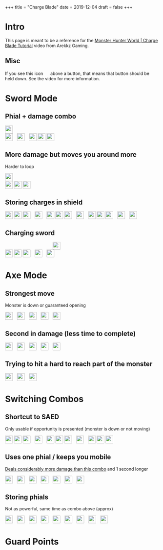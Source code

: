 +++
title = "Charge Blade"
date = 2019-12-04
draft = false
+++

<style>
img {
    height: 25px;
    width: auto;
    box-shadow: none;
}

[src*="caret-right"] {
    padding: 0 10px;
}
</style>

# Intro

This page is meant to be a reference for the [Monster Hunter World | Charge Blade Tutorial](https://www.youtube.com/watch?v=hvlVtfSzO2Y) video from Arekkz Gaming.

## Misc

If you see this icon <img src="/monster-hunter-world/icons/caret-down.png" style="height: 16px">  above a button, that means that button should be held down. See the video for more information.


# Sword Mode

## Phial + damage combo

<img src="/monster-hunter-world/icons/caret-down.png"> 
<br/>
<img src="/monster-hunter-world/icons/circle.png"> 
<img src="/monster-hunter-world/icons/caret-right.png">
<img src="/monster-hunter-world/icons/triangle.png"> 
<img src="/monster-hunter-world/icons/plus.png"> 
<img src="/monster-hunter-world/icons/circle.png"> 

## More damage but moves you around more

Harder to loop

<img src="/monster-hunter-world/icons/caret-down.png"> 
<br/>
<img src="/monster-hunter-world/icons/circle.png"> 
<img src="/monster-hunter-world/icons/plus.png">
<img src="/monster-hunter-world/icons/triangle.png"> 

## Storing charges in shield

<img src="/monster-hunter-world/icons/triangle.png"> 
<img src="/monster-hunter-world/icons/plus.png"> 
<img src="/monster-hunter-world/icons/circle.png"> 
<img src="/monster-hunter-world/icons/caret-right.png">
<img src="/monster-hunter-world/icons/triangle.png"> 
<img src="/monster-hunter-world/icons/plus.png"> 
<img src="/monster-hunter-world/icons/circle.png"> 
<img src="/monster-hunter-world/icons/caret-right.png">
<img src="/monster-hunter-world/icons/triangle.png"> 
<img src="/monster-hunter-world/icons/plus.png"> 
<img src="/monster-hunter-world/icons/circle.png"> 
<img src="/monster-hunter-world/icons/caret-right.png">
<img src="/monster-hunter-world/icons/rt.png">

## Charging sword

<img src="/monster-hunter-world/icons/caret-down.png" style="margin-left: 156px;"> 
<br>
<img src="/monster-hunter-world/icons/rt.png">
<img src="/monster-hunter-world/icons/plus.png"> 
<img src="/monster-hunter-world/icons/circle.png"> 
<img src="/monster-hunter-world/icons/caret-right.png">
<img src="/monster-hunter-world/icons/triangle.png"> 

# Axe Mode

## Strongest move

Monster is down or guaranteed opening

<img src="/monster-hunter-world/icons/circle.png"> 
<img src="/monster-hunter-world/icons/caret-right.png">
<img src="/monster-hunter-world/icons/circle.png"> 
<img src="/monster-hunter-world/icons/caret-right.png">
<img src="/monster-hunter-world/icons/circle.png"> 

## Second in damage (less time to complete)<a id="second-in-damage"></a>

<img src="/monster-hunter-world/icons/circle.png"> 
<img src="/monster-hunter-world/icons/caret-right.png">
<img src="/monster-hunter-world/icons/circle.png"> 
<img src="/monster-hunter-world/icons/caret-right.png">
<img src="/monster-hunter-world/icons/triangle.png"> 

## Trying to hit a hard to reach part of the monster

<img src="/monster-hunter-world/icons/triangle.png"> 
<img src="/monster-hunter-world/icons/caret-right.png">
<img src="/monster-hunter-world/icons/triangle.png"> 

# Switching Combos

## Shortcut to SAED

Only usable if opportunity is presented (monster is down or not moving)

<img src="/monster-hunter-world/icons/triangle.png"> 
<img src="/monster-hunter-world/icons/plus.png"> 
<img src="/monster-hunter-world/icons/circle.png"> 
<img src="/monster-hunter-world/icons/caret-right.png">
<img src="/monster-hunter-world/icons/triangle.png"> 
<img src="/monster-hunter-world/icons/plus.png"> 
<img src="/monster-hunter-world/icons/circle.png"> 
<img src="/monster-hunter-world/icons/caret-right.png">
<img src="/monster-hunter-world/icons/triangle.png"> 
<img src="/monster-hunter-world/icons/plus.png"> 
<img src="/monster-hunter-world/icons/circle.png"> 

## Uses one phial / keeps you mobile

[Deals considerably more damage than this combo](#second-in-damage) and 1 second longer

<img src="/monster-hunter-world/icons/rt.png"> 
<img src="/monster-hunter-world/icons/caret-right.png">
<img src="/monster-hunter-world/icons/triangle.png"> 
<img src="/monster-hunter-world/icons/caret-right.png">
<img src="/monster-hunter-world/icons/circle.png"> 
<img src="/monster-hunter-world/icons/caret-right.png">
<img src="/monster-hunter-world/icons/rt.png"> 

## Storing phials

Not as powerful, same time as combo above (approx)

<img src="/monster-hunter-world/icons/rt.png"> 
<img src="/monster-hunter-world/icons/caret-right.png">
<img src="/monster-hunter-world/icons/circle.png"> 
<img src="/monster-hunter-world/icons/caret-right.png">
<img src="/monster-hunter-world/icons/circle.png"> 
<img src="/monster-hunter-world/icons/caret-right.png">
<img src="/monster-hunter-world/icons/circle.png"> 
<img src="/monster-hunter-world/icons/caret-right.png">
<img src="/monster-hunter-world/icons/rt.png"> 

# Guard Points